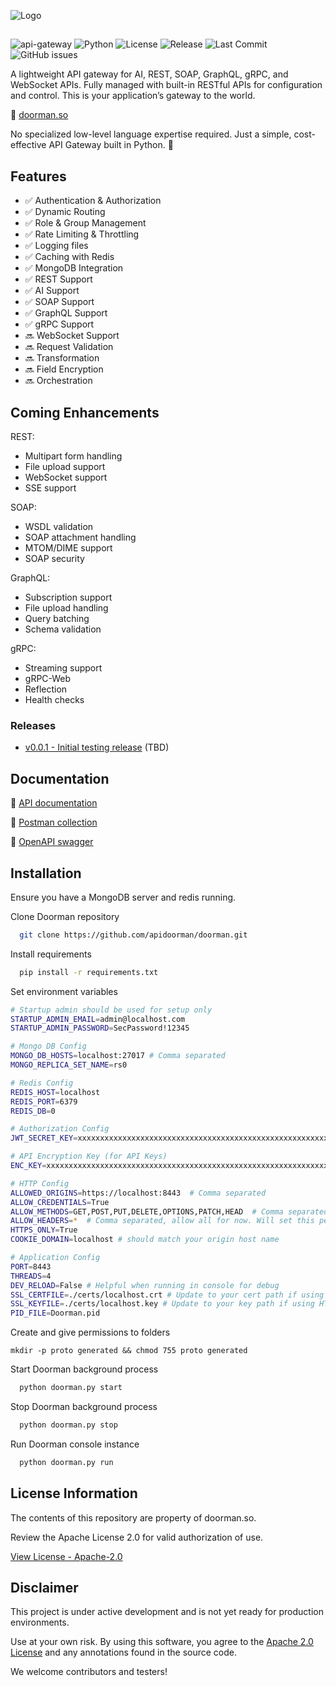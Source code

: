 
![Logo](https://i.ibb.co/5WVvCfkx/doorman-logo.png)

##

![api-gateway](https://img.shields.io/badge/API-Gateway-blue)
![Python](https://img.shields.io/badge/Python-3.10%2B-blue)
![License](https://img.shields.io/badge/license-Apache%202.0-green)
![Release](https://img.shields.io/badge/release-pre--release-orange)
![Last Commit](https://img.shields.io/github/last-commit/apidoorman/doorman)
![GitHub issues](https://img.shields.io/github/issues/apidoorman/doorman)

A lightweight API gateway for AI, REST, SOAP, GraphQL, gRPC, and WebSocket APIs. Fully managed with built-in RESTful APIs for configuration and control. This is your application’s gateway to the world.

🔗 [doorman.so](https://doorman.so)

No specialized low-level language expertise required. Just a simple, cost-effective API Gateway built in Python. 🐍


## Features
- ✅ Authentication & Authorization
- ✅ Dynamic Routing
- ✅ Role & Group Management
- ✅ Rate Limiting & Throttling
- ✅ Logging files
- ✅ Caching with Redis
- ✅ MongoDB Integration
- ✅ REST Support
- ✅ AI Support
- ✅ SOAP Support
- ✅ GraphQL Support
- ✅ gRPC Support
- 🔜 WebSocket Support
- 🔜 Request Validation
- 🔜 Transformation
- 🔜 Field Encryption
- 🔜 Orchestration

## Coming Enhancements

REST:
- Multipart form handling
- File upload support
- WebSocket support
- SSE support

SOAP:
- WSDL validation
- SOAP attachment handling
- MTOM/DIME support
- SOAP security

GraphQL:
- Subscription support
- File upload handling
- Query batching
- Schema validation

gRPC:
- Streaming support
- gRPC-Web
- Reflection
- Health checks

### Releases
- [v0.0.1 - Initial testing release](https://github.com/apidoorman/doorman/releases) (TBD)


## Documentation
🔗 [API documentation](https://doorman.so/docs)

🔗 [Postman collection](https://doorman.so/doorman-postman-collection.json)

🔗 [OpenAPI swagger](https://doorman.so/openapi.json)


## Installation
Ensure you have a MongoDB server and redis running.

Clone Doorman repository

```bash
  git clone https://github.com/apidoorman/doorman.git
```

Install requirements

```bash
  pip install -r requirements.txt
```

Set environment variables
```bash
# Startup admin should be used for setup only
STARTUP_ADMIN_EMAIL=admin@localhost.com
STARTUP_ADMIN_PASSWORD=SecPassword!12345

# Mongo DB Config
MONGO_DB_HOSTS=localhost:27017 # Comma separated
MONGO_REPLICA_SET_NAME=rs0

# Redis Config
REDIS_HOST=localhost
REDIS_PORT=6379
REDIS_DB=0

# Authorization Config
JWT_SECRET_KEY=xxxxxxxxxxxxxxxxxxxxxxxxxxxxxxxxxxxxxxxxxxxxxxxxxxxxxxxxxxxxxxxx

# API Encryption Key (for API Keys)
ENC_KEY=xxxxxxxxxxxxxxxxxxxxxxxxxxxxxxxxxxxxxxxxxxxxxxxxxxxxxxxxxxxxxxxx

# HTTP Config
ALLOWED_ORIGINS=https://localhost:8443  # Comma separated
ALLOW_CREDENTIALS=True
ALLOW_METHODS=GET,POST,PUT,DELETE,OPTIONS,PATCH,HEAD  # Comma separated
ALLOW_HEADERS=*  # Comma separated, allow all for now. Will set this per API
HTTPS_ONLY=True
COOKIE_DOMAIN=localhost # should match your origin host name

# Application Config
PORT=8443
THREADS=4
DEV_RELOAD=False # Helpful when running in console for debug
SSL_CERTFILE=./certs/localhost.crt # Update to your cert path if using HTTPS_ONlY
SSL_KEYFILE=./certs/localhost.key # Update to your key path if using HTTPS_ONlY
PID_FILE=Doorman.pid
```

Create and give permissions to folders

```
mkdir -p proto generated && chmod 755 proto generated
```

Start Doorman background process
    
```bash
  python doorman.py start
```

Stop Doorman background process
    
```bash
  python doorman.py stop
```

Run Doorman console instance
    
```bash
  python doorman.py run
```


## License Information
The contents of this repository are property of doorman.so.

Review the Apache License 2.0 for valid authorization of use.

[View License - Apache-2.0](https://www.apache.org/licenses/LICENSE-2.0)


## Disclaimer
This project is under active development and is not yet ready for production environments.

Use at your own risk. By using this software, you agree to the [Apache 2.0 License](https://www.apache.org/licenses/LICENSE-2.0) and any annotations found in the source code.

We welcome contributors and testers!
